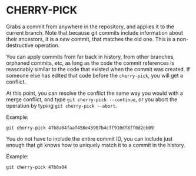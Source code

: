 # CHERRY-PICK

Grabs a commit from anywhere in the repository, and applies it to the current
branch.  Note that because git commits include information about their
ancestors, it is a _new_ commit, that matches the old one.  This is a
non-destructive operation.

You can apply commits from far back in history, from other branches, orphaned
commits, etc, as long as the code the commit references is reasonably similar
to the code that existed when the commit was created.  If someone else has
edited that code before the `cherry-pick`, you will get a conflict.

At this point, you can resolve the conflict the same way you would with a merge
conflict, and type `git cherry-pick --continue`, or you abort the operation by
typing `git cherry-pick --abort`.

Example:

`git cherry-pick 47b8a04faaf458e43907b4cff910df8ff0d2eb09`

You do not have to include the entire commit ID, you can include just enough
that git knows how to uniquely match it to a commit in the history.

Example:

`git cherry-pick 47b8a04`
